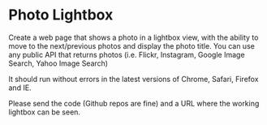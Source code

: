 # Photo Lightbox
Create a web page that shows a photo in a lightbox view, with the
ability to move to the next/previous photos and display the photo
title. You can use any public API that returns photos (i.e. Flickr,
Instagram, Google Image Search, Yahoo Image Search)

It should run without errors in the latest versions of Chrome,
Safari, Firefox and IE.

Please send the code (Github repos are fine) and a URL where the
working lightbox can be seen.
